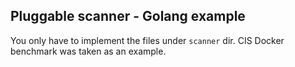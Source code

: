 ## Pluggable scanner - Golang example

You only have to implement the files under `scanner` dir. 
CIS Docker benchmark was taken as an example.
